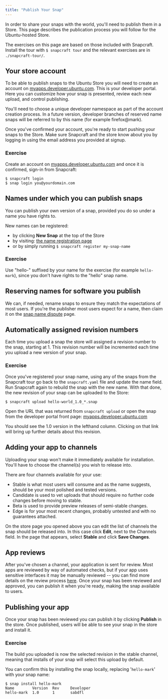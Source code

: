 ```yaml
---
title: "Publish Your Snap"
---
```



In order to share your snaps with the world, you'll need to publish them in a Store. This page describes the publication process you will follow for the Ubuntu-hosted Store.

The exercises on this page are based on those included with Snapcraft. Install the tour with `$ snapcraft tour` and the relevant exercises are in `./snapcraft-tour/`.

## Your store account

To be able to publish snaps to the Ubuntu Store you will need to create an account
on [myapps.developer.ubuntu.com](https://myapps.developer.ubuntu.com/). This is your developer portal. Here you can customize how your snap is presented, review each new upload, and control publishing.

You'll need to choose a unique developer namespace as part of the account creation process. In a future version, developer branches of reserved name snaps will be referred to by this name (for example firefox@mark).

Once you've confirmed your account, you're ready to start pushing your snaps to the Store. Make sure Snapcraft and the store know about you by logging in using the email address you provided at signup.

### Exercise

Create an account on [myapps.developer.ubuntu.com](https://myapps.developer.ubuntu.com/) and once it is confirmed, sign-in from Snapcraft:
 
    $ snapcraft login
    $ snap login you@yourdomain.com

## Names under which you can publish snaps

You can publish your own version of a snap, provided you do so under a name you have rights to.

New names can be registered:

* by clicking **New Snap** at the top of the Store
* by visiting: [the name registration page](https://myapps.developer.ubuntu.com/dev/click-apps/register-name/)
* or by simply running `$ snapcraft register my-snap-name`

### Exercise

Use "hello-" suffixed by your name for the exercise (for example `hello-mark`), since you don't have rights to the "hello" snap name.

## Reserving names for software you publish

We can, if needed, rename snaps to ensure they match the expectations of most users. If you're the publisher most users expect for a name, then claim it on the [snap name dispute](https://myapps.developer.ubuntu.com/dev/click-apps/register-name-dispute/) page.

## Automatically assigned revision numbers

Each time you upload a snap the store will assigned a revision number to the snap, starting at 1. This revision number will be incremented each time you upload a new version of your snap.

### Exercise

Once you've registered your snap name, using any of the snaps from the Snapcraft tour go back to the `snapcraft.yaml` file and update the name field. Run Snapcraft again to rebuild the snap with the new name. With that done, the new revision of your snap can be uploaded to the Store:

    $ snapcraft upload hello-world_1.0_*.snap

Open the URL that was returned from `snapcraft upload` or open the snap from the developer portal front page: [myapps.developer.ubuntu.com](https://myapps.developer.ubuntu.com)

You should see the 1.0 version in the lefthand column. Clicking on that link will bring up further details about this revision. 

## Adding your app to channels

Uploading your snap won't make it immediately available for installation. You'll have to choose the channel(s) you wish to release into.

There are four channels available for your use:

*   Stable is what most users will consume and as the name suggests, should be your most polished and tested versions.
*   Candidate is used to vet uploads that should require no further code changes before moving to stable.
*   Beta is used to provide preview releases of semi-stable changes.
*   Edge is for your most recent changes, probably untested and with no guarantees attached.

On the store page you opened above you can edit the list of channels the snap should be released into. In this case click **Edit**, next to the Channels field. In the page that appears, select **Stable** and click **Save Changes**.

## App reviews

After you've chosen a channel, your application is sent for review. Most apps are reviewed by way of automated checks, but if your app uses sensitive interfaces it may be manually reviewed -- you can find more details on the review process [here](https://developer.ubuntu.com/en/publish/application-states/). Once your snap has been reviewed and approved, you can publish it when you're ready, making the snap available to users.

## Publishing your app

Once your snap has been reviewed you can publish it by clicking **Publish** in the store. Once published, users will be able to see your snap in the store and install it.

### Exercise

The build you uploaded is now the selected revision in the stable channel, meaning that installs of your snap will select this upload by default.

You can confirm this by installing the snap locally, replacing '`hello-mark`' with your snap name:

    $ snap install hello-mark
    Name        Version  Rev     Developer
    hello-mark  1.0      1       sabdfl
